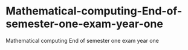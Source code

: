 # Mathematical-computing-End-of-semester-one-exam-year-one
Mathematical computing End of semester one exam year one
